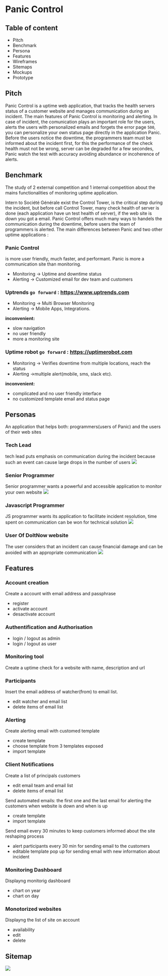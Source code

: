 # Panic Control
## Table of content

- Pitch
- Benchmark
- Persona
- Features
- Wireframes
- Sitemaps
- Mockups
- Prototype


## Pitch
  Panic Control is a uptime web application, that tracks the health servers status of a customer website and manages communication during an incident. The main features of Panic Control is monitoring and alerting. 
In case of incident, the comunication plays an important role for the users, alerts the users with personalized emails and forgets the error page `500`, you can personalize your own status page directly in the application Panic. 
  Before the users notice the downtime, the programmers team must be informed about the incident first, for this the performance of the check health must not be wrong, server can be degraded for a few secondes, Panic watch the test with accuracy avoiding abundance or incoherence of alerts.




## Benchmark

  The study of 2 external competition and 1 internal competition about the mains functionalities of monitoring uptime application.

  Intern to Société Générale exist the Control Tower, is the critical step during the incident, but before call Control Tower, many check health of server is done (each application have un test health of server), if the web site is down you got a email. Panic Control offers much many ways to handels the communication during the downtime, before users the team of programmers is alerted.
  The main differences between Panic and two other uptime applications  :
### Panic Control
is more user friendly, much faster, and performant. Panic is more a communication site than monitoring.
- Monitoring -> Uptime and downtime status 
- Alerting -> Customized email for dev team and customers 

### Uptrends `go forward` : <https://www.uptrends.com> 
- Monitoring -> Multi Browser Monitoring
- Alerting -> Mobile Apps, Integrations.

**inconvenient:**
- slow navigation
- no user friendly
- more a monitoring site  

### Uptime robot `go forward` : <https://uptimerobot.com>
- Monitoring -> Verifies downtime from multiple locations, reach the status
- Alerting ->multiple alert(mobile, sms, slack etc).

**inconvenient:** 
- complicated and no user friendly interface
- no customized template email and status page


## Personas

An application that helps both: programmers(users of Panic) and the users of their web sites

### Tech Lead
tech lead puts emphasis on communication during the incident because such an event can cause large drops in the number of users
![](https://github.com/Ioanardelean/PanicControl/blob/master/Resources/persona/personaHongbo.PNG)
### Senior Programmer
Senior programmer wants a powerful and accessible application to monitor your own website
![](https://github.com/Ioanardelean/PanicControl/blob/master/Resources/persona/personaMohamed.PNG)
### Javascript Programmer
JS programmer wants its application to facilitate incident resolution, time spent on communication can be won for technical solution
![](https://github.com/Ioanardelean/PanicControl/blob/master/Resources/persona/personaSherazad.PNG)
### User Of DoItNow website
The user considers that an incident can cause financial damage and can be avoided with an appropriate communication
![](https://github.com/Ioanardelean/PanicControl/blob/master/Resources/persona/personaBenjie.PNG)


## Features
### Account creation
 Create a account with email address and passphrase
 
 + register
 + activate account
 + desactivate account

### Authentification and Authorisation
 + login / logout as admin
 + login / logout as user
### Monitoring tool

 Create a uptime check for a website with name, description and url
### Participants

 Insert the email address of watcher(from) to email list. 
 
 + edit watcher and email list
 + delete items of email list
### Alerting
 Create alerting email with customed template
 + create template
 + choose template from 3 templates exposed 
 + import template
 ### Client Notifications

 Create a list of principals customers 
 
 + edit email team and email list
 + delete items of email list
 
 Send automated emails: the first one and the last email for alerting the customers when website is down and when is up
 + create template
 + import template
 
 
 Send email every 30 minutes to keep customers informed about the site reshaping process 
 + alert participants every 30 min for sending email to the customers
 + editable template pop up for sending email with new information about incident
 
### Monitoring Dashboard

 Displayng monitorig dashboard
 
 + chart on year 
 + chart on day
 ### Monotorized websites

 Displayng the list of site on account
 + availability 
 + edit
 + delete

 
## Sitemap

![](https://github.com/Ioanardelean/PanicControl/blob/master/Resources/sitemap/sitemapV1.png)


